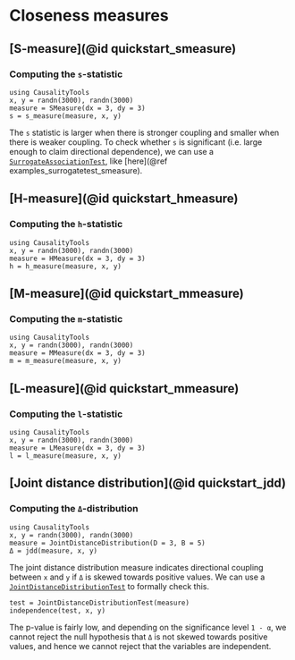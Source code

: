 # Closeness measures

## [S-measure](@id quickstart_smeasure)

### Computing the `s`-statistic

```@example quickstart_smeasure
using CausalityTools
x, y = randn(3000), randn(3000)
measure = SMeasure(dx = 3, dy = 3)
s = s_measure(measure, x, y)
```

The `s` statistic is larger when there is stronger coupling and smaller
when there is weaker coupling. To check whether `s` is significant (i.e. large
enough to claim directional dependence), we can use a [`SurrogateAssociationTest`](@ref),
like [here](@ref examples_surrogatetest_smeasure).

## [H-measure](@id quickstart_hmeasure)

### Computing the `h`-statistic

```@example quickstart_hmeasure
using CausalityTools
x, y = randn(3000), randn(3000)
measure = HMeasure(dx = 3, dy = 3)
h = h_measure(measure, x, y)
```

## [M-measure](@id quickstart_mmeasure)

### Computing the `m`-statistic

```@example quickstart_mmeasure
using CausalityTools
x, y = randn(3000), randn(3000)
measure = MMeasure(dx = 3, dy = 3)
m = m_measure(measure, x, y)
```

## [L-measure](@id quickstart_mmeasure)

### Computing the `l`-statistic

```@example quickstart_lmeasure
using CausalityTools
x, y = randn(3000), randn(3000)
measure = LMeasure(dx = 3, dy = 3)
l = l_measure(measure, x, y)
```

## [Joint distance distribution](@id quickstart_jdd)

### Computing the `Δ`-distribution

```@example quickstart_jdd
using CausalityTools
x, y = randn(3000), randn(3000)
measure = JointDistanceDistribution(D = 3, B = 5)
Δ = jdd(measure, x, y)
```

The joint distance distribution measure indicates directional coupling between
`x` and `y` if `Δ` is skewed towards positive values. We can use a [`JointDistanceDistributionTest`](@ref) to formally check this.

```@example quickstart_jdd
test = JointDistanceDistributionTest(measure)
independence(test, x, y)
```

The p-value is fairly low, and depending on the significance level `1 - α`, we cannot
reject the null hypothesis that `Δ` is not skewed towards positive values, and hence
we cannot reject that the variables are independent.
